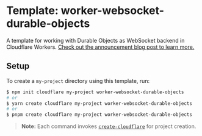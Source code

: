 # Template: worker-websocket-durable-objects

A template for working with Durable Objects as WebSocket backend in Cloudflare Workers. [Check out the announcement blog post to learn more.](https://blog.cloudflare.com/introducing-websockets-in-workers/)

## Setup

To create a `my-project` directory using this template, run:

```sh
$ npm init cloudflare my-project worker-websocket-durable-objects
# or
$ yarn create cloudflare my-project worker-websocket-durable-objects
# or
$ pnpm create cloudflare my-project worker-websocket-durable-objects
```

> **Note:** Each command invokes [`create-cloudflare`](https://www.npmjs.com/package/create-cloudflare) for project creation.
